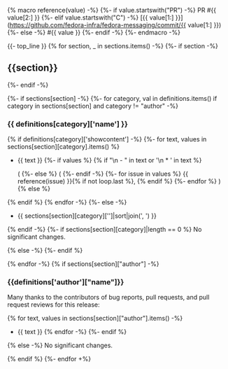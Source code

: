 {% macro reference(value) -%}
   {%- if value.startswith("PR") -%}
     PR #{{ value[2:] }}
   {%- elif value.startswith("C") -%}
     [{{ value[1:] }}](https://github.com/fedora-infra/fedora-messaging/commit/{{ value[1:] }})
   {%- else -%}
     #{{ value }}
   {%- endif -%}
{%- endmacro -%}

{{- top_line }}
{% for section, _ in sections.items() -%}
{%- if section -%}
## {{section}}
{%- endif -%}

{%- if sections[section] -%}
{%- for category, val in definitions.items() if category in sections[section] and category != "author" -%}
### {{ definitions[category]['name'] }}

{% if definitions[category]['showcontent'] -%}
{%- for text, values in sections[section][category].items() %}
- {{ text }}
{%- if values %}
{% if "\n  - " in text or '\n  * ' in text %}


  (
{%- else %}
 (
{%- endif -%}
{%- for issue in values %}
{{ reference(issue) }}{% if not loop.last %}, {% endif %}
{%- endfor %}
)
{% else %}

{% endif %}
{% endfor -%}
{%- else -%}
- {{ sections[section][category]['']|sort|join(', ') }}

{% endif -%}
{%- if sections[section][category]|length == 0 %}
No significant changes.

{% else -%}
{%- endif %}

{% endfor -%}
{% if sections[section]["author"] -%}
### {{definitions['author']["name"]}}

Many thanks to the contributors of bug reports, pull requests, and pull request reviews for this release:

{% for text, values in sections[section]["author"].items() -%}
- {{ text }}
{% endfor -%}
{%- endif %}

{% else -%}
No significant changes.

{% endif %}
{%- endfor +%}
